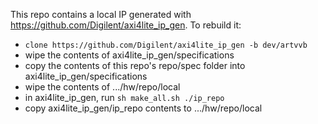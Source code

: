 This repo contains a local IP generated with https://github.com/Digilent/axi4lite_ip_gen. To rebuild it:
- `clone https://github.com/Digilent/axi4lite_ip_gen -b dev/artvvb`
- wipe the contents of axi4lite_ip_gen/specifications
- copy the contents of this repo's repo/spec folder into axi4lite_ip_gen/specifications
- wipe the contents of .../hw/repo/local
- in axi4lite_ip_gen, run `sh make_all.sh ./ip_repo`
- copy axi4lite_ip_gen/ip_repo contents to .../hw/repo/local
